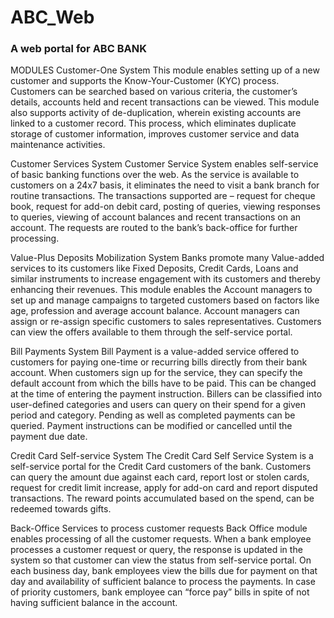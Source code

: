 # ABC_Web
### A web portal for ABC BANK
MODULES
Customer-One System
This module enables setting up of a new customer and supports the Know-Your-Customer (KYC) process. Customers can be searched based on various criteria, the customer’s details, accounts held and recent transactions can be viewed. This module also supports activity of de-duplication, wherein existing accounts are linked to a customer record. This process, which eliminates duplicate storage of customer information, improves customer service and data maintenance activities.

Customer Services System
Customer Service System enables self-service of basic banking functions over the web. As the service is available to customers on a 24x7 basis, it eliminates the need to visit a bank branch for routine transactions. The transactions supported are – request for cheque book, request for add-on debit card, posting of queries, viewing responses to queries, viewing of account balances and recent transactions on an account. The requests are routed to the bank’s back-office for further processing.

Value-Plus Deposits Mobilization System
Banks promote many Value-added services to its customers like Fixed Deposits, Credit Cards, Loans and similar instruments to increase engagement with its customers and thereby enhancing their revenues. This module enables the Account managers to set up and manage campaigns to targeted customers based on factors like age, profession and average account balance. Account managers can assign or re-assign specific customers to sales representatives. Customers can view the offers available to them through the self-service portal.

Bill Payments System
Bill Payment is a value-added service offered to customers for paying one-time or recurring bills directly from their bank account. When customers sign up for the service, they can specify the default account from which the bills have to be paid. This can be changed at the time of entering the payment instruction. Billers can be classified into user-defined categories and users can query on their spend for a given period and category. Pending as well as completed payments can be queried. Payment instructions can be modified or cancelled until the payment due date.

Credit Card Self-service System
The Credit Card Self Service System is a self-service portal for the Credit Card customers of the bank. Customers can query the amount due against each card, report lost or stolen cards, request for credit limit increase, apply for add-on card and report disputed transactions. The reward points accumulated based on the spend, can be redeemed towards gifts.

Back-Office Services to process customer requests
Back Office module enables processing of all the customer requests. When a bank employee processes a customer request or query, the response is updated in the system so that customer can view the status from self-service portal. On each business day, bank employees view the bills due for payment on that day and availability of sufficient balance to process the payments. In case of priority customers, bank employee can “force pay” bills in spite of not having sufficient balance in the account.
